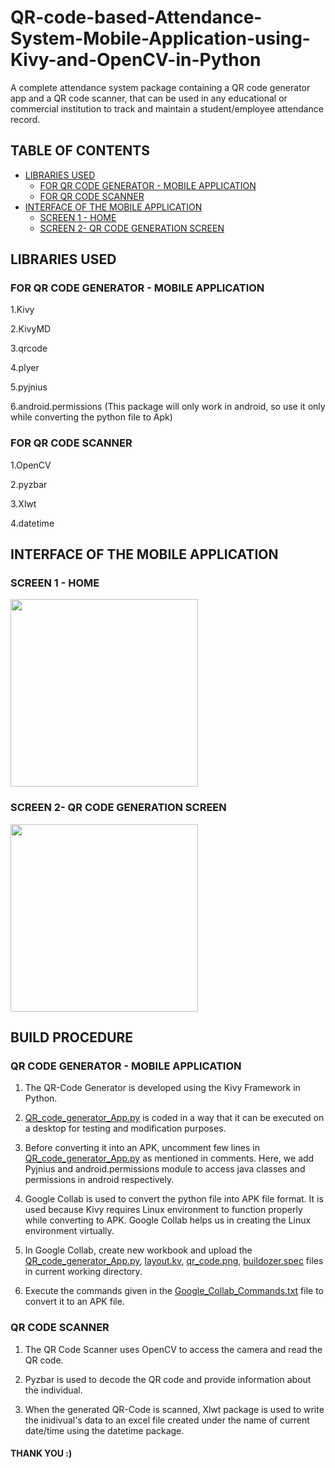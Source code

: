# QR-code-based-Attendance-System-Mobile-Application-using-Kivy-and-OpenCV-in-Python

A complete attendance system package containing a QR code generator app and a QR code scanner, that can be used in any educational or commercial institution to track and maintain a student/employee attendance record. 

## TABLE OF CONTENTS

- [LIBRARIES USED](#libraries-used)
  * [FOR QR CODE GENERATOR - MOBILE APPLICATION](#for-qr-code-generator---mobile-application)
  * [FOR QR CODE SCANNER](#for-qr-code-scanner)
- [INTERFACE OF THE MOBILE APPLICATION](#interface-of-the-mobile-application)
  * [SCREEN 1 - HOME](#screen-1---home)
  * [SCREEN 2- QR CODE GENERATION SCREEN](#screen-2--qr-code-generation-screen)


## LIBRARIES USED

### FOR QR CODE GENERATOR - MOBILE APPLICATION

1.Kivy

2.KivyMD

3.qrcode

4.plyer

5.pyjnius

6.android.permissions (This package will only work in android, so use it only while converting the python file to Apk)

### FOR QR CODE SCANNER

1.OpenCV

2.pyzbar

3.Xlwt

4.datetime

## INTERFACE OF THE MOBILE APPLICATION

### SCREEN 1 - HOME
<img src="https://user-images.githubusercontent.com/58739134/180676388-01228cc5-9f92-4187-9c4a-66d0b44e1c14.jpg" width=300 >

### SCREEN 2- QR CODE GENERATION SCREEN
<img src="https://user-images.githubusercontent.com/58739134/180679026-4e645cf3-16aa-421b-bfa9-6e97f2ef2ed9.jpg" width=300 >

## BUILD PROCEDURE

### QR CODE GENERATOR - MOBILE APPLICATION

1. The QR-Code Generator is developed using the Kivy Framework in Python.

2. [QR_code_generator_App.py](https://github.com/Dalersingh-rs/QR-code-based-Attendance-System-Mobile-Application-using-Kivy-and-OpenCV-in-Python/blob/main/QR_code_generator_App.py) is coded in a way that it can be executed on a desktop for testing and modification purposes.

3. Before converting it into an APK, uncomment few lines in [QR_code_generator_App.py](https://github.com/Dalersingh-rs/QR-code-based-Attendance-System-Mobile-Application-using-Kivy-and-OpenCV-in-Python/blob/main/QR_code_generator_App.py) as mentioned in comments. Here, we add Pyjnius and android.permissions module to access java classes and permissions in android respectively.

4. Google Collab is used to convert the python file into APK file format. It is used because Kivy requires Linux environment to function properly while converting to APK. Google Collab helps us in creating the Linux environment virtually.

5. In Google Collab, create new workbook and upload the [QR_code_generator_App.py](https://github.com/Dalersingh-rs/QR-code-based-Attendance-System-Mobile-Application-using-Kivy-and-OpenCV-in-Python/blob/main/QR_code_generator_App.py), [layout.kv](https://github.com/Dalersingh-rs/QR-code-based-Attendance-System-Mobile-Application-using-Kivy-and-OpenCV-in-Python/blob/main/layout.kv), [qr_code.png](https://github.com/Dalersingh-rs/QR-code-based-Attendance-System-Mobile-Application-using-Kivy-and-OpenCV-in-Python/blob/main/qr_code.png), [buildozer.spec](https://github.com/Dalersingh-rs/QR-code-based-Attendance-System-Mobile-Application-using-Kivy-and-OpenCV-in-Python/blob/main/buildozer.spec) files in current working directory.

6. Execute the commands given in the [Google_Collab_Commands.txt](https://github.com/Dalersingh-rs/QR-code-based-Attendance-System-Mobile-Application-using-Kivy-and-OpenCV-in-Python/blob/main/Google_Collab_Commands.txt) file to convert it to an APK file.

### QR CODE SCANNER 

1. The QR Code Scanner uses OpenCV to access the camera and read the QR code.

2. Pyzbar is used to decode the QR code and provide information about the individual.

3. When the generated QR-Code is scanned, Xlwt package is used to write the inidivual's data to an excel file created under the name of current date/time using the datetime package.

#### THANK YOU :)



 

